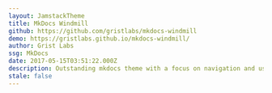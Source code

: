 ```yaml
---
layout: JamstackTheme
title: MkDocs Windmill
github: https://github.com/gristlabs/mkdocs-windmill
demo: https://gristlabs.github.io/mkdocs-windmill/
author: Grist Labs
ssg: MkDocs
date: 2017-05-15T03:51:22.000Z
description: Outstanding mkdocs theme with a focus on navigation and usability
stale: false
---
```

